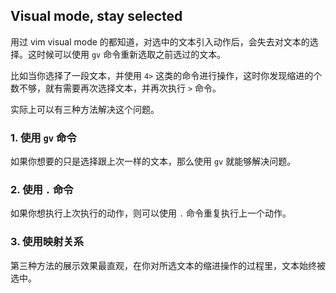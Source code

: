 ## Visual mode, stay selected
用过 vim visual mode 的都知道，对选中的文本引入动作后，会失去对文本的选择。这时候可以使用 `gv` 命令重新选取之前选过的文本。

比如当你选择了一段文本，并使用 `4>` 这类的命令进行操作，这时你发现缩进的个数不够，就有需要再次选择文本，并再次执行 `>` 命令。

实际上可以有三种方法解决这个问题。

### 1. 使用 `gv` 命令
如果你想要的只是选择跟上次一样的文本，那么使用 `gv` 就能够解决问题。

### 2. 使用 `.` 命令
如果你想执行上次执行的动作，则可以使用 `.` 命令重复执行上一个动作。

### 3. 使用映射关系
第三种方法的展示效果最直观，在你对所选文本的缩进操作的过程里，文本始终被选中。

